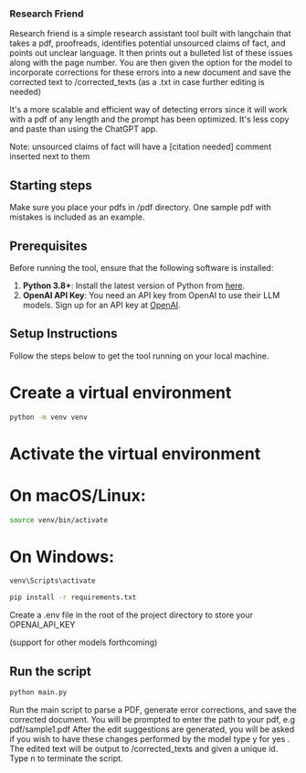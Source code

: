 ### Research Friend
Research friend is a simple research assistant tool built with langchain that takes a pdf, proofreads, identifies potential unsourced claims of fact, and points out unclear language. It then prints out a bulleted list of these issues along with the page number. You are then given the option for the model to incorporate corrections for these errors into a new document and save the corrected text to /corrected_texts (as a .txt in case further editing is needed)

It's a more scalable and efficient way of detecting errors since it will work with a pdf of any length and the prompt has been optimized. It's less copy and paste than using the ChatGPT app.

Note: unsourced claims of fact will  have  a [citation needed] comment inserted next to them

## Starting steps 
Make sure you place your pdfs in /pdf directory. 
One sample pdf with mistakes is included as an example.
## Prerequisites

Before running the tool, ensure that the following software is installed:

1. **Python 3.8+**: Install the latest version of Python from [here](https://www.python.org/downloads/).
2. **OpenAI API Key**: You need an API key from OpenAI to use their LLM models. Sign up for an API key at [OpenAI](https://beta.openai.com/signup/).

## Setup Instructions

Follow the steps below to get the tool running on your local machine.

# Create a virtual environment
```bash
python -m venv venv
```

# Activate the virtual environment
# On macOS/Linux:
```bash
source venv/bin/activate
```
# On Windows:
```bash
venv\Scripts\activate

pip install -r requirements.txt
```

Create a .env file in the root of the project directory to store your OPENAI_API_KEY

(support for other models forthcoming)
## Run the script
```bash
python main.py
```

Run the main script to parse a PDF, generate error corrections, and save the corrected document.
You will be prompted to enter the path to your pdf, e.g pdf/sample1.pdf
After the edit suggestions are generated, you will be asked if you wish to have these changes performed by the model 
type y for yes . The edited text will be output to /corrected_texts and given a unique id.
Type n to terminate the script. 
